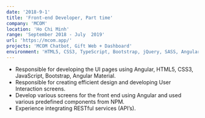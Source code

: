 ```yaml
---
date: '2018-9-1'
title: 'Front-end Developer, Part time'
company: 'MCOM'
location: 'Ho Chi Minh'
range: 'September 2018 - July  2019'
url: 'https://mcom.app/'
projects: 'MCOM Chatbot, Gift Web + Dashboard'
environment: 'HTML5, CSS3, TypeScript, Bootstrap, jQuery, SASS, Angular 6, REST APIs, JIRA, Bitbucket, VS Code.'
---
```


- Responsible for developing the UI pages using Angular, HTML5,
CSS3, JavaScript, Bootstrap, Angular Material.
- Responsible for creating efficient design and developing User
Interaction screens.
- Develop various screens for the front end using Angular and used
various predefined components from NPM.
- Experience integrating RESTful services (API’s).

